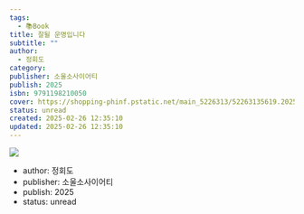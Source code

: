 ```yaml
---
tags:
  - 📚Book
title: 잘될 운명입니다
subtitle: ""
author:
  - 정회도
category: 
publisher: 소울소사이어티
publish: 2025
isbn: 9791198210050
cover: https://shopping-phinf.pstatic.net/main_5226313/52263135619.20250104071302.jpg
status: unread
created: 2025-02-26 12:35:10
updated: 2025-02-26 12:35:10
---
```


![](https://shopping-phinf.pstatic.net/main_5226313/52263135619.20250104071302.jpg)


- author: 정회도
- publisher: 소울소사이어티
- publish: 2025
- status: unread